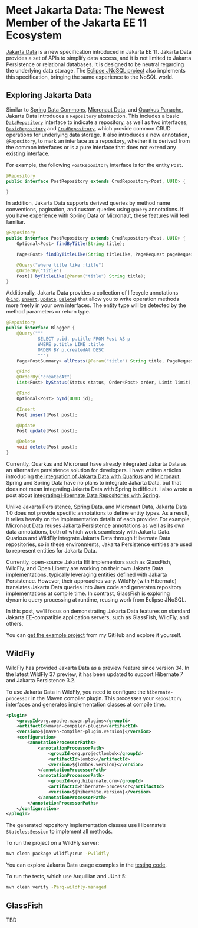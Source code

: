 # Meet Jakarta Data: The Newest Member of the Jakarta EE 11 Ecosystem

[Jakarta Data](https://jakarta.ee/specifications/data/1.0/) is a new specification introduced in Jakarta EE 11. Jakarta Data provides a set of APIs to simplify data access, and it is not limited to Jakarta Persistence or relational databases. It is designed to be neutral regarding the underlying data storage. The [Eclipse JNoSQL project](https://www.jnosql.org/) also implements this specification, bringing the same experience to the NoSQL world.

## Exploring Jakarta Data

Similar to [Spring Data Commons](https://github.com/spring-projects/spring-data-commons), [Micronaut Data](https://github.com/micronaut-projects/micronaut-data), and [Quarkus Panache](https://quarkus.io/guides/hibernate-orm-panache), Jakarta Data introduces a `Repository` abstraction. This includes a basic [`DataRepository`](https://jakarta.ee/specifications/data/1.0/apidocs/jakarta.data/jakarta/data/repository/datarepository) interface to indicate a repository, as well as two interfaces, [`BasicRepository`](https://jakarta.ee/specifications/data/1.0/apidocs/jakarta.data/jakarta/data/repository/basicrepository) and [`CrudRepository`](https://jakarta.ee/specifications/data/1.0/apidocs/jakarta.data/jakarta/data/repository/crudrepository), which provide common CRUD operations for underlying data storage. It also introduces a new annotation, `@Repository`, to mark an interface as a repository, whether it is derived from the common interfaces or is a pure interface that does not extend any existing interface.

For example, the following `PostRepository` interface is for the entity `Post`.

```java
@Repository
public interface PostRepository extends CrudRepository<Post, UUID> {

}
```

In addition, Jakarta Data supports derived queries by method name conventions, pagination, and custom queries using `@Query` annotations. If you have experience with Spring Data or Micronaut, these features will feel familiar.

```java
@Repository
public interface PostRepository extends CrudRepository<Post, UUID> {
    Optional<Post> findByTitle(String title);

    Page<Post> findByTitleLike(String titleLike, PageRequest pageRequest);

    @Query("where title like :title")
    @OrderBy("title")
    Post[] byTitleLike(@Param("title") String title);
}
```

Additionally, Jakarta Data provides a collection of lifecycle annotations ([`Find`](https://jakarta.ee/specifications/data/1.0/apidocs/jakarta.data/jakarta/data/repository/find), [`Insert`](https://jakarta.ee/specifications/data/1.0/apidocs/jakarta.data/jakarta/data/repository/insert), [`Update`](https://jakarta.ee/specifications/data/1.0/apidocs/jakarta.data/jakarta/data/repository/update), [`Delete`](https://jakarta.ee/specifications/data/1.0/apidocs/jakarta.data/jakarta/data/repository/delete)) that allow you to write operation methods more freely in your own interfaces. The entity type will be detected by the method parameters or return type.

```java
@Repository
public interface Blogger {
    @Query("""
            SELECT p.id, p.title FROM Post AS p
            WHERE p.title LIKE :title
            ORDER BY p.createdAt DESC
            """)
    Page<PostSummary> allPosts(@Param("title") String title, PageRequest page);

    @Find
    @OrderBy("createdAt")
    List<Post> byStatus(Status status, Order<Post> order, Limit limit);

    @Find
    Optional<Post> byId(UUID id);

    @Insert
    Post insert(Post post);

    @Update
    Post update(Post post);

    @Delete
    void delete(Post post);
}
```

Currently, Quarkus and Micronaut have already integrated Jakarta Data as an alternative persistence solution for developers. I have written articles introducing [the integration of Jakarta Data with Quarkus](https://itnext.io/integrating-jakarta-data-with-quarkus-0d18365a86fe) and [Micronaut](https://itnext.io/seamless-data-access-micronaut-data-embraces-jakarta-data-2f16f5a64c9e). Spring and Spring Data have no plans to integrate Jakarta Data, but that does not mean integrating Jakarta Data with Spring is difficult. I also wrote a post about [integrating Hibernate Data Repositories with Spring](https://itnext.io/integrating-jakarta-data-with-spring-0beb5c215f5f).

Unlike Jakarta Persistence, Spring Data, and Micronaut Data, Jakarta Data 1.0 does not provide specific annotations to define entity types. As a result, it relies heavily on the implementation details of each provider. For example, Micronaut Data reuses Jakarta Persistence annotations as well as its own data annotations, both of which work seamlessly with Jakarta Data. Quarkus and WildFly integrate Jakarta Data through Hibernate Data repositories, so in these environments, Jakarta Persistence entities are used to represent entities for Jakarta Data.

Currently, open-source Jakarta EE implementors such as GlassFish, WildFly, and Open Liberty are working on their own Jakarta Data implementations, typically leveraging entities defined with Jakarta Persistence. However, their approaches vary. WildFly (with Hibernate) translates Jakarta Data queries into Java code and generates repository implementations at compile time. In contrast, GlassFish is exploring dynamic query processing at runtime, reusing work from Eclipse JNoSQL.

In this post, we’ll focus on demonstrating Jakarta Data features on standard Jakarta EE-compatible application servers, such as GlassFish, WildFly, and others.

You can [get the example project](https://github.com/hantsy/jakartaee11-sandbox/tree/master/data) from my GitHub and explore it yourself.

## WildFly

WildFly has provided Jakarta Data as a preview feature since version 34. In the latest WildFly 37 preview, it has been updated to support Hibernate 7 and Jakarta Persistence 3.2.

To use Jakarta Data in WildFly, you need to configure the `hibernate-processor` in the Maven compiler plugin. This processes your `Repository` interfaces and generates implementation classes at compile time.

```xml
<plugin>
    <groupId>org.apache.maven.plugins</groupId>
    <artifactId>maven-compiler-plugin</artifactId>
    <version>${maven-compiler-plugin.version}</version>
    <configuration>
        <annotationProcessorPaths>
            <annotationProcessorPath>
                <groupId>org.projectlombok</groupId>
                <artifactId>lombok</artifactId>
                <version>${lombok.version}</version>
            </annotationProcessorPath>
            <annotationProcessorPath>
                <groupId>org.hibernate.orm</groupId>
                <artifactId>hibernate-processor</artifactId>
                <version>${hibernate.version}</version>
            </annotationProcessorPath>
        </annotationProcessorPaths>
    </configuration>
</plugin>
```

The generated repository implementation classes use Hibernate’s `StatelessSession` to implement all methods.

To run the project on a WildFly server:

```bash
mvn clean package wildfly:run -Pwildfly
```

You can explore Jakarta Data usage examples in the [testing code](https://github.com/hantsy/jakartaee11-sandbox/tree/master/data/src/test).

To run the tests, which use Arquillian and JUnit 5:

```bash
mvn clean verify -Parq-wildfly-managed
```

## GlassFish

TBD
